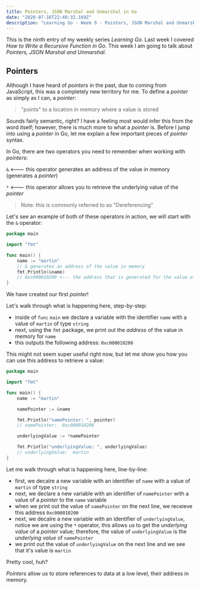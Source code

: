 ```yaml
---
title: Pointers, JSON Marshal and Unmarshal in Go
date: "2020-07-16T22:40:32.169Z"
description: "Learning Go - Week 9 - Pointers, JSON Marshal and Unmarshal in Go"
---
```


This is the ninth entry of my weekly series _Learning Go_. Last week I covered _How to Write a Recursive Function in Go_. This week I am going to talk about _Pointers, JSON Marshal and Unmarshal_.

## Pointers

Although I have heard of _pointers_ in the past, due to coming from JavaScript, this was a completely new territory for me. To define a _pointer_ as simply as I can, a _pointer_:

> "points" to a location in memory where a value is stored

Sounds fairly semantic, right? I have a feeling most would infer this from the word itself; however, there is much more to what a _pointer_ is. Before I jump into using a _pointer_ in Go, let me explain a few important pieces of _pointer_ syntax.

In Go, there are two operators you need to remember when working with _pointers_:

`&` <--- this operator generates an address of the value in memory (generates a *pointer*)

`*` <--- this operator allows you to retrieve the underlying value of the _pointer_

> Note: this is commonly referred to as "Dereferencing"

Let's see an example of both of these operators in action, we will start with the `&` operator:

```go
package main

import "fmt"

func main() {
	name := "martin"
	// & generates an address of the value in memory
	fmt.Println(&name)
	// 0xc000010200 <--- the address that is generated for the value of name
}
```

We have created our first *pointer*!

Let's walk through what is happening here, step-by-step:

- inside of `func` `main` we declare a variable with the identifier `name` with a value of `martin` of type `string`
- next, using the `fmt` package, we print out the *address* of the value in memory for `name`
- this outputs the following address: `0xc000010200`

This might not seem super useful right now, but let me show you how you can use this address to retrieve a value:

```go
package main

import "fmt"

func main() {
	name := "martin"

	namePointer := &name

	fmt.Println("namePointer: ", pointer)
	// namePointer:  0xc000010200

	underlyingValue := *namePointer

	fmt.Println("underlyingValue: ", underlyingValue)
	// underlyingValue:  martin
}
```

Let me walk through what is happening here, line-by-line:

- first, we decalre a new variable with an identifier of `name` with a value of `martin` of type `string`
- next, we declare a new variable with an identifier of `namePointer` with a value of a *pointer* to the `name` variable
- when we print out the value of `namePointer` on the next line, we receieve this address `0xc000010200`
- next, we decalre a new variable with an identifier of `underlyingValue`, notice we are using the `*` operator, this allows us to get the *underlying value* of a *pointer* value; therefore, the value of `underlyingValue` is the *underlying value* of `namePointer`
- we print out the value of `underlyingValue` on the next line and we see that it's value is `martin`

Pretty cool, huh?

*Pointers* allow us to store references to data at a low level, their address in memory.
